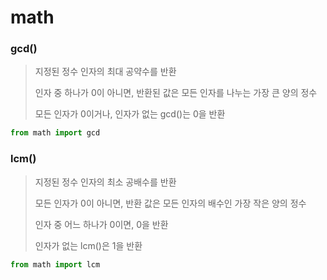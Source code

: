 # math



### gcd()

> 지정된 정수 인자의 최대 공약수를 반환
>
> 인자 중 하나가 0이 아니면, 반환된 값은 모든 인자를 나누는 가장 큰 양의 정수
>
> 모든 인자가 0이거나, 인자가 없는 gcd()는 0을 반환

```python
from math import gcd
```



### lcm()

> 지정된 정수 인자의 최소 공배수를 반환
>
> 모든 인자가 0이 아니면, 반환 값은 모든 인자의 배수인 가장 작은 양의 정수
>
> 인자 중 어느 하나가 0이면, 0을 반환
>
> 인자가 없는 lcm()은 1을 반환

```python
from math import lcm
```

